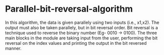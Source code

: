 # Parallel-bit-reversal-algorithm
In this algorithm, the data is given parallely using two inputs (i.e., x1,x2).
The output must also be taken parallely, but in bit reversal order.
Bit reversal is a technique used to reverse the binary number (Eg- 0010 -> 0100).
The three main blocks in the module are taking input from the user, performing the bit reversal on the index values and printing the output in the bit reversed manner.

